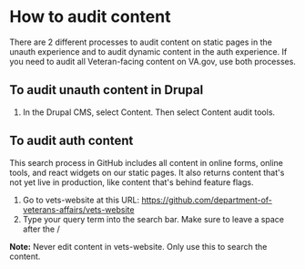 # How to audit content 

There are 2 different processes to audit content on static pages in the unauth experience and to audit dynamic content in the auth experience. If you need to audit all Veteran-facing content on VA.gov, use both processes.

## To audit unauth content in Drupal
1. In the Drupal CMS, select Content. Then select Content audit tools.

## To audit auth content
This search process in GitHub includes all content in online forms, online tools, and react widgets on our static pages. It also returns content that's not yet live in production, like content that's behind feature flags. 

1. Go to vets-website at this URL: https://github.com/department-of-veterans-affairs/vets-website
2. Type your query term into the search bar. Make sure to leave a space after the /

**Note:** Never edit content in vets-website. Only use this to search the content.
